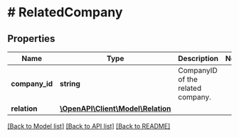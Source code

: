# # RelatedCompany

## Properties

Name | Type | Description | Notes
------------ | ------------- | ------------- | -------------
**company_id** | **string** | CompanyID of the related company. |
**relation** | [**\OpenAPI\Client\Model\Relation**](Relation.md) |  |

[[Back to Model list]](../../README.md#models) [[Back to API list]](../../README.md#endpoints) [[Back to README]](../../README.md)

